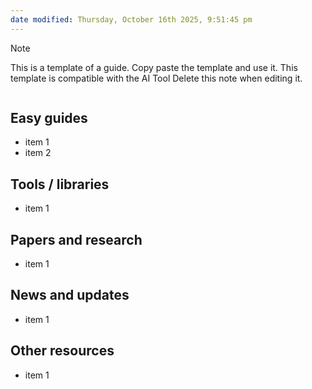 ```yaml
---
date modified: Thursday, October 16th 2025, 9:51:45 pm
---
```

> [!note]
> This is a template of a guide. Copy paste the template and use it. 
> This template is compatible with the AI Tool 
> Delete this note when editing it. 


```table-of-contents
```
## Easy guides
- item 1
- item 2

## Tools / libraries 
- item 1

## Papers and research
- item 1
## News and updates
- item 1
## Other resources 
- item 1
